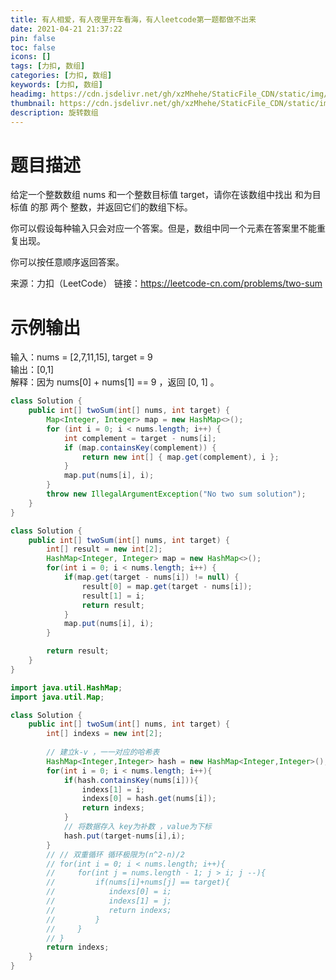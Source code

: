 ```yaml
---
title: 有人相爱，有人夜里开车看海，有人leetcode第一题都做不出来
date: 2021-04-21 21:37:22
pin: false
toc: false
icons: []
tags: [力扣, 数组]
categories: [力扣, 数组]
keywords: [力扣, 数组]
headimg: https://cdn.jsdelivr.net/gh/xzMhehe/StaticFile_CDN/static/img/20210715163600.png
thumbnail: https://cdn.jsdelivr.net/gh/xzMhehe/StaticFile_CDN/static/img/20210715163600.png
description: 旋转数组
---
```

# 题目描述
给定一个整数数组 nums 和一个整数目标值 target，请你在该数组中找出 和为目标值 的那 两个 整数，并返回它们的数组下标。

你可以假设每种输入只会对应一个答案。但是，数组中同一个元素在答案里不能重复出现。

你可以按任意顺序返回答案。



来源：力扣（LeetCode）
链接：https://leetcode-cn.com/problems/two-sum

# 示例输出
输入：nums = [2,7,11,15], target = 9    
输出：[0,1]      
解释：因为 nums[0] + nums[1] == 9 ，返回 [0, 1] 。     





```java
class Solution {
    public int[] twoSum(int[] nums, int target) {
        Map<Integer, Integer> map = new HashMap<>();
        for (int i = 0; i < nums.length; i++) {
            int complement = target - nums[i];
            if (map.containsKey(complement)) {
                return new int[] { map.get(complement), i };
            }
            map.put(nums[i], i);
        }
        throw new IllegalArgumentException("No two sum solution");
    }
}
```

```java
class Solution {
    public int[] twoSum(int[] nums, int target) {
        int[] result = new int[2];
        HashMap<Integer, Integer> map = new HashMap<>();
        for(int i = 0; i < nums.length; i++) {
            if(map.get(target - nums[i]) != null) {
                result[0] = map.get(target - nums[i]);
                result[1] = i;
                return result;
            }
            map.put(nums[i], i);
        }

        return result;
    }
}
```

```java
import java.util.HashMap;
import java.util.Map;

class Solution {
    public int[] twoSum(int[] nums, int target) {
        int[] indexs = new int[2];
        
        // 建立k-v ，一一对应的哈希表
        HashMap<Integer,Integer> hash = new HashMap<Integer,Integer>();
        for(int i = 0; i < nums.length; i++){
            if(hash.containsKey(nums[i])){
                indexs[1] = i;
                indexs[0] = hash.get(nums[i]);
                return indexs;
            }
            // 将数据存入 key为补数 ，value为下标
            hash.put(target-nums[i],i);
        }
        // // 双重循环 循环极限为(n^2-n)/2 
        // for(int i = 0; i < nums.length; i++){
        //     for(int j = nums.length - 1; j > i; j --){
        //         if(nums[i]+nums[j] == target){
        //            indexs[0] = i;
        //            indexs[1] = j; 
        //            return indexs;
        //         }
        //     }
        // }
        return indexs;
    }
}
```